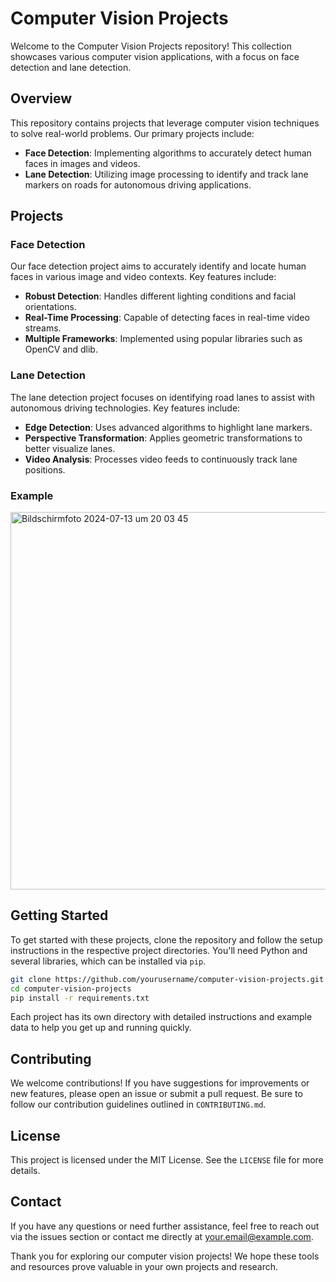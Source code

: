# Computer Vision Projects

Welcome to the Computer Vision Projects repository! This collection showcases various computer vision applications, with a focus on face detection and lane detection.

## Overview

This repository contains projects that leverage computer vision techniques to solve real-world problems. Our primary projects include:

- **Face Detection**: Implementing algorithms to accurately detect human faces in images and videos.
- **Lane Detection**: Utilizing image processing to identify and track lane markers on roads for autonomous driving applications.

## Projects

### Face Detection

Our face detection project aims to accurately identify and locate human faces in various image and video contexts. Key features include:

- **Robust Detection**: Handles different lighting conditions and facial orientations.
- **Real-Time Processing**: Capable of detecting faces in real-time video streams.
- **Multiple Frameworks**: Implemented using popular libraries such as OpenCV and dlib.

### Lane Detection

The lane detection project focuses on identifying road lanes to assist with autonomous driving technologies. Key features include:

- **Edge Detection**: Uses advanced algorithms to highlight lane markers.
- **Perspective Transformation**: Applies geometric transformations to better visualize lanes.
- **Video Analysis**: Processes video feeds to continuously track lane positions.

### Example 
<img width="604" alt="Bildschirmfoto 2024-07-13 um 20 03 45" src="https://github.com/user-attachments/assets/d76be019-3ee0-47c4-8e08-af47232e77c8">

## Getting Started

To get started with these projects, clone the repository and follow the setup instructions in the respective project directories. You'll need Python and several libraries, which can be installed via `pip`.

```bash
git clone https://github.com/yourusername/computer-vision-projects.git
cd computer-vision-projects
pip install -r requirements.txt
```

Each project has its own directory with detailed instructions and example data to help you get up and running quickly.

## Contributing

We welcome contributions! If you have suggestions for improvements or new features, please open an issue or submit a pull request. Be sure to follow our contribution guidelines outlined in `CONTRIBUTING.md`.

## License

This project is licensed under the MIT License. See the `LICENSE` file for more details.

## Contact

If you have any questions or need further assistance, feel free to reach out via the issues section or contact me directly at your.email@example.com.

Thank you for exploring our computer vision projects! We hope these tools and resources prove valuable in your own projects and research.
